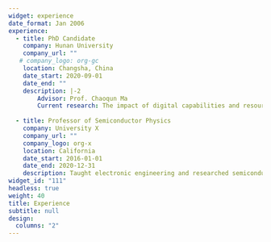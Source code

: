 ```yaml
---
widget: experience
date_format: Jan 2006
experience:
  - title: PhD Candidate
    company: Hunan University
    company_url: ""
   # company_logo: org-gc
    location: Changsha, China
    date_start: 2020-09-01
    date_end: ""
    description: |-2
        Advisor: Prof. Chaoqun Ma
        Current research: The impact of digital capabilities and resource synergy on breakthrough innovation in the digital economy
        
  - title: Professor of Semiconductor Physics
    company: University X
    company_url: ""
    company_logo: org-x
    location: California
    date_start: 2016-01-01
    date_end: 2020-12-31
    description: Taught electronic engineering and researched semiconductor physics.
widget_id: "111"
headless: true
weight: 40
title: Experience
subtitle: null
design:
  columns: "2"
---
```

